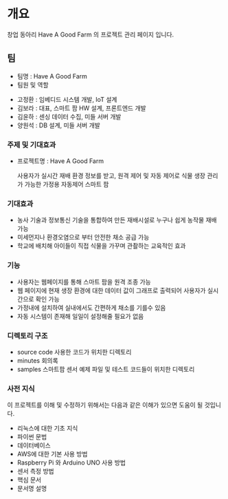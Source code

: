 # 개요
창업 동아리 Have A Good Farm 의 프로젝트 관리 페이지 입니다.

## 팀
* 팀명 : Have A Good Farm
* 팀원 및 역할
 - 고정환 : 임베디드 시스템 개발, IoT 설계
 - 김보라 : 대표, 스마트 팜 HW 설계, 프론트엔드 개발
 - 김윤하 : 센싱 데이터 수집, 미들 서버 개발
 - 양원석 : DB 설계, 미들 서버 개발
### 주제 및 기대효과
* 프로젝트명 : Have A Good Farm

  사용자가 실시간 재배 환경 정보를 받고, 원격 제어 및 자동 제어로 식물 생장 관리가 가능한 가정용 자동제어 스마트 팜 

### 기대효과

* 농사 기술과 정보통신 기술을 통합하여 만든 재배시설로 누구나 쉽게 농작물 재배 가능
* 미세먼지나 환경오염으로 부터 안전한 채소 공급 가능
* 학교에 배치해 아이들이 직접 식물을 가꾸며 관촬하는 교육적인 효과
### 기능
* 사용자는 웹페이지를 통해 스마트 팜을 원격 조종 가능
* 웹 페이지에 현재 생장 환경에 대한 데이터 값이 그래프로 출력되어 사용자가 실시간으로 확인 가능
* 가정내에 설치하여 실내에서도 간편하게 채소를 기를수 있음
* 자동 시스템이 존재해 일일이 설정해줄 필요가 없음

### 디렉토리 구조
* source code         사용한 코드가 위치한 디렉토리
* minutes             회의록
* samples             스마트팜 센서 예제 파일 및 테스트 코드들이 위치한 디렉토리


### 사전 지식
이 프로젝트를 이해 및 수정하기 위해서는 다음과 같은 이해가 있으면 도움이 될 것입니다.
* 리눅스에 대한 기초 지식
* 파이썬 문법
* 데이터베이스
* AWS에 대한 기본 사용 방법
* Raspberry Pi 와 Arduino UNO 사용 방법
* 센서 측정 방법
* 핵심 문서
* 문서명	설명
